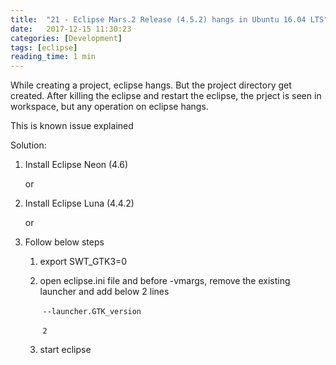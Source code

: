```yaml
---
title:  "21 - Eclipse Mars.2 Release (4.5.2) hangs in Ubuntu 16.04 LTS"
date:   2017-12-15 11:30:23
categories: [Development]
tags: [eclipse]
reading_time: 1 min
---
```

While creating a project, eclipse hangs. But the project directory get created. After killing the eclipse and restart the eclipse, the prject is seen in workspace, but any operation on eclipse hangs. 

This is known issue explained 

[here]: https://bugs.eclipse.org/bugs/show_bug.cgi?id=495946	"bug-eclipse"

Solution:

1. Install Eclipse Neon (4.6) 

   or

2. Install Eclipse Luna (4.4.2)

   or

3. Follow below steps

   1. export SWT_GTK3=0

   2. open eclipse.ini file and before -vmargs, remove the existing launcher and add below 2 lines

      ​	`--launcher.GTK_version`

      ​	`2`

   3. start eclipse
